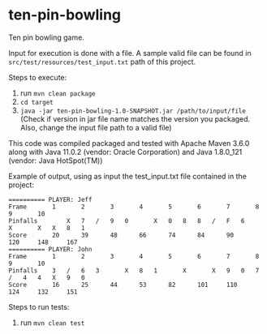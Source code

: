 # ten-pin-bowling

Ten pin bowling game.  

Input for execution is done with a file. A sample valid file can be found in `src/test/resources/test_input.txt` path of this project.  

Steps to execute:  

1. run `mvn clean package`  
2. `cd target`  
3. `java -jar ten-pin-bowling-1.0-SNAPSHOT.jar /path/to/input/file` (Check if version in jar file name matches the version you packaged. Also, change the input file path to a valid file)  

This code was compiled packaged and tested with Apache Maven 3.6.0 along with Java 11.0.2 (vendor: Oracle Corporation) and Java 1.8.0_121 (vendor: Java HotSpot(TM))  

Example of output, using as input the test_input.txt file contained in the project:  
```
========== PLAYER: Jeff  
Frame		1		2		3		4		5		6		7		8		9		10			   
Pinfalls		X	7	/	9	0		X	0	8	8	/	F	6		X		X	X	8	1	  
Score		20		39		48		66		74		84		90		120		148		167			  
========== PLAYER: John
Frame		1		2		3		4		5		6		7		8		9		10			
Pinfalls	3	/	6	3		X	8	1		X		X	9	0	7	/	4	4	X	9	0	
Score		16		25		44		53		82		101		110		124		132		151			
```

Steps to run tests:  

1. run `mvn clean test`  


